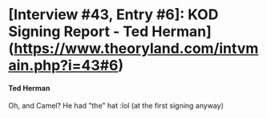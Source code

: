 # [Interview #43, Entry #6]: KOD Signing Report - Ted Herman](https://www.theoryland.com/intvmain.php?i=43#6)

#### Ted Herman

Oh, and Camel? He had "the" hat :lol (at the first signing anyway)

